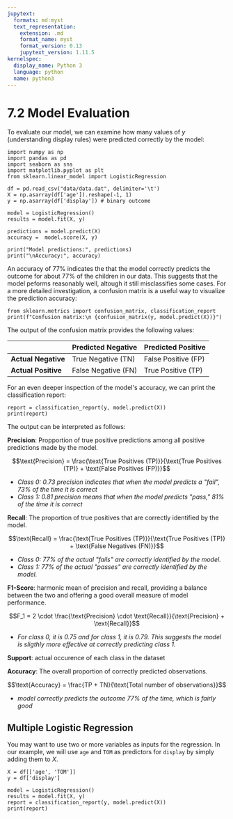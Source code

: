 ```yaml
---
jupytext:
  formats: md:myst
  text_representation:
    extension: .md
    format_name: myst
    format_version: 0.13
    jupytext_version: 1.11.5
kernelspec:
  display_name: Python 3
  language: python
  name: python3
---
```


# 7.2 Model Evaluation

To evaluate our model, we can examine how many values of $y$ (understanding display rules) were predicted correctly by the model:

```{code-cell}
import numpy as np
import pandas as pd
import seaborn as sns
import matplotlib.pyplot as plt
from sklearn.linear_model import LogisticRegression

df = pd.read_csv("data/data.dat", delimiter='\t')
X = np.asarray(df['age']).reshape(-1, 1) 
y = np.asarray(df['display']) # binary outcome

model = LogisticRegression()
results = model.fit(X, y)

predictions = model.predict(X)
accuracy =  model.score(X, y)

print("Model predictions:", predictions)
print("\nAccuracy:", accuracy) 
```

An accuracy of 77% indicates the that the model correctly predicts the outcome for about 77% of the children in our data. This suggests that the model peforms reasonably well, altough it still misclassifies some cases. For a more detailed investigation, a confusion matrix is a useful way to visualize the prediction accuracy:

```{code-cell}
from sklearn.metrics import confusion_matrix, classification_report
print(f"Confusion matrix:\n {confusion_matrix(y, model.predict(X))}")
```

The output of the confusion matrix provides the following values:

|                     | Predicted Negative  | Predicted Positive  |
|---------------------|-------------------- |---------------------|
| **Actual Negative** | True Negative (TN)  | False Positive (FP) |
| **Actual Positive** | False Negative (FN) | True Positive (TP)  |

For an even deeper inspection of the model's accuracy, we can print the classification report:

```{code-cell}
report = classification_report(y, model.predict(X))
print(report)

```
The output can be interpreted as follows:

**Precision**: Propportion of true positive predictions among all positive predictions made by the model.

$$\text{Precision} = \frac{\text{True Positives (TP)}}{\text{True Positives (TP)} + \text{False Positives (FP)}}$$

- *Class 0: 0.73 precision indicates that when the model predicts a "fail", 73% of the time it is correct*
- *Class 1: 0.81 precision means that when the model predicts "pass," 81% of the time it is correct* 


**Recall**: The proportion of true positives that are correctly identified by the model.

$$\text{Recall} = \frac{\text{True Positives (TP)}}{\text{True Positives (TP)} + \text{False Negatives (FN)}}$$

- *Class 0: 77% of the actual "fails" are correctly identified by the model.*
- *Class 1: 77% of the actual "passes" are correctly identified by the model.* 


**F1-Score**: harmonic mean of precision and recall, providing a balance between the two and offering a good overall measure of model performance.

$$F_1 = 2 \cdot \frac{\text{Precision} \cdot \text{Recall}}{\text{Precision} + \text{Recall}}$$

- *For class 0, it is 0.75 and for class 1, it is 0.79. This suggests the model is sligthly more effective at correctly predicting class 1.*

**Support**: actual occurence of each class in the dataset

**Accuracy**: The overall proportion of correctly predicted observations.

$$\text{Accuracy} = \frac{TP + TN}{\text{Total number of observations}}$$
- *model correctly predicts the outcome 77% of the time, which is fairly good*


## Multiple Logistic Regression
You may want to use two or more variables as inputs for the regression. In our example, we will use `age` and `TOM` as predictors for `display` by simply adding them to $X$.

```{code-cell}
X = df[['age', 'TOM']]
y = df['display']

model = LogisticRegression()
results = model.fit(X, y)
report = classification_report(y, model.predict(X))
print(report)
```
